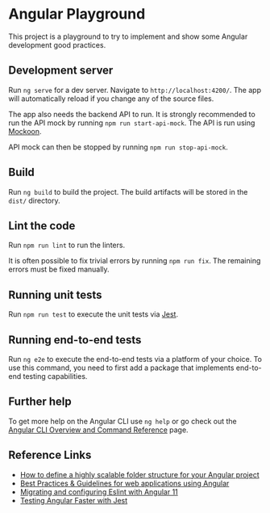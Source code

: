 # Angular Playground

This project is a playground to try to implement and show some Angular development good practices.

## Development server

Run `ng serve` for a dev server. Navigate to `http://localhost:4200/`. The app will automatically reload if you change any of the source files.

The app also needs the backend API to run. It is strongly recommended to run the API mock by running `npm run start-api-mock`. The API is run using [Mockoon](https://mockoon.com).

API mock can then be stopped by running `npm run stop-api-mock`.

## Build

Run `ng build` to build the project. The build artifacts will be stored in the `dist/` directory.

## Lint the code

Run `npm run lint` to run the linters.

It is often possible to fix trivial errors by running `npm run fix`. The remaining errors must be fixed manually.

## Running unit tests

Run `npm run test` to execute the unit tests via [Jest](https://jestjs.io).

## Running end-to-end tests

Run `ng e2e` to execute the end-to-end tests via a platform of your choice. To use this command, you need to first add a package that implements end-to-end testing capabilities.

## Further help

To get more help on the Angular CLI use `ng help` or go check out the [Angular CLI Overview and Command Reference](https://angular.io/cli) page.

## Reference Links

- [How to define a highly scalable folder structure for your Angular project](https://itnext.io/choosing-a-highly-scalable-folder-structure-in-angular-d987de65ec7)
- [Best Practices & Guidelines for web applications using Angular](https://blogs.halodoc.io/angular-best-practices)
- [Migrating and configuring Eslint with Angular 11](https://dev.to/gsarciotto/migrating-and-configuring-eslint-with-angular-11-3fg1)
- [Testing Angular Faster with Jest](https://www.xfive.co/blog/testing-angular-faster-jest)
